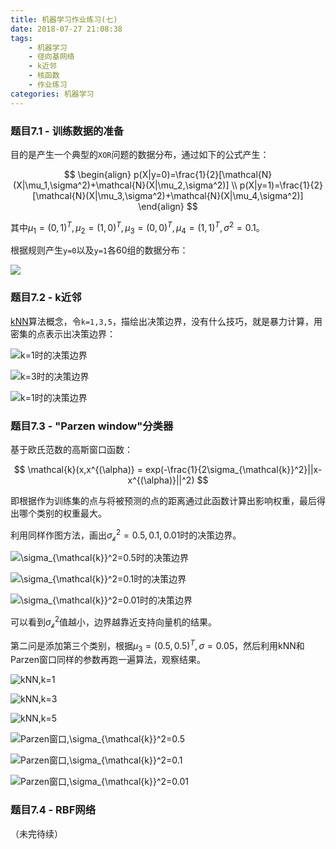 ```yaml
---
title: 机器学习作业练习(七)
date: 2018-07-27 21:08:38
tags:
    - 机器学习
    - 径向基网络
    - k近邻
    - 核函数
    - 作业练习
categories: 机器学习
---
```


### 题目7.1 - 训练数据的准备

目的是产生一个典型的`XOR`问题的数据分布，通过如下的公式产生：

$$
\begin{align}
p(X|y=0)=\frac{1}{2}[\mathcal{N}(X|\mu_1,\sigma^2)+\mathcal{N}(X|\mu_2,\sigma^2)] \\
p(X|y=1)=\frac{1}{2}[\mathcal{N}(X|\mu_3,\sigma^2)+\mathcal{N}(X|\mu_4,\sigma^2)]
\end{align}
$$

其中$\mu_1=(0,1)^T,\mu_2=(1,0)^T,\mu_3=(0,0)^T,\mu_4=(1,1)^T,\sigma^2=0.1$。

根据规则产生`y=0`以及`y=1`各60组的数据分布：

![](机器学习作业练习-七/e7-1a.png)

### 题目7.2 - k近邻

[kNN](https://en.wikipedia.org/wiki/K-nearest_neighbors_algorithm)算法概念，令`k=1,3,5`，描绘出决策边界，没有什么技巧，就是暴力计算，用密集的点表示出决策边界：

![k=1时的决策边界](机器学习作业练习-七/e7-2a-k1.png)

![k=3时的决策边界](机器学习作业练习-七/e7-2a-k3.png)

![k=1时的决策边界](机器学习作业练习-七/e7-2a-k5.png)

### 题目7.3 - "Parzen window"分类器

基于欧氏范数的高斯窗口函数：

$$
\mathcal{k}(x,x^{(\alpha)} = exp(-\frac{1}{2\sigma_{\mathcal{k}}^2}||x-x^{(\alpha)}||^2)
$$

即根据作为训练集的点与将被预测的点的距离通过此函数计算出影响权重，最后得出哪个类别的权重最大。

利用同样作图方法，画出$\sigma_{\mathcal{k}}^2=0.5,0.1,0.01$时的决策边界。

![$\sigma_{\mathcal{k}}^2=0.5$时的决策边界](机器学习作业练习-七/e7-2a-s0.500000.png)

![$\sigma_{\mathcal{k}}^2=0.1$时的决策边界](机器学习作业练习-七/e7-2a-s0.100000.png)

![$\sigma_{\mathcal{k}}^2=0.01$时的决策边界](机器学习作业练习-七/e7-2a-s0.010000.png)

可以看到$\sigma_{\mathcal{k}}^2$值越小，边界越靠近支持向量机的结果。

第二问是添加第三个类别，根据$\mu_3=(0.5,0.5)^T,\sigma=0.05$，然后利用kNN和Parzen窗口同样的参数再跑一遍算法，观察结果。

![kNN,k=1](机器学习作业练习-七/e7-3b-k1.png)

![kNN,k=3](机器学习作业练习-七/e7-3b-k3.png)

![kNN,k=5](机器学习作业练习-七/e7-3b-k5.png)

![Parzen窗口,$\sigma_{\mathcal{k}}^2=0.5$](机器学习作业练习-七/e7-3b-s0.500000.png)

![Parzen窗口,$\sigma_{\mathcal{k}}^2=0.1$](机器学习作业练习-七/e7-3b-s0.100000.png)

![Parzen窗口,$\sigma_{\mathcal{k}}^2=0.01$](机器学习作业练习-七/e7-3b-s0.010000.png)

### 题目7.4 - RBF网络

（未完待续）